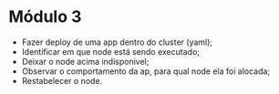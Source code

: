# Módulo 3

- Fazer deploy de uma app dentro do cluster (yaml);
- Identificar em que node está sendo executado;
- Deixar o node acima indisponivel;
- Observar o comportamento da ap, para qual node ela foi alocada;
- Restabelecer o node.
